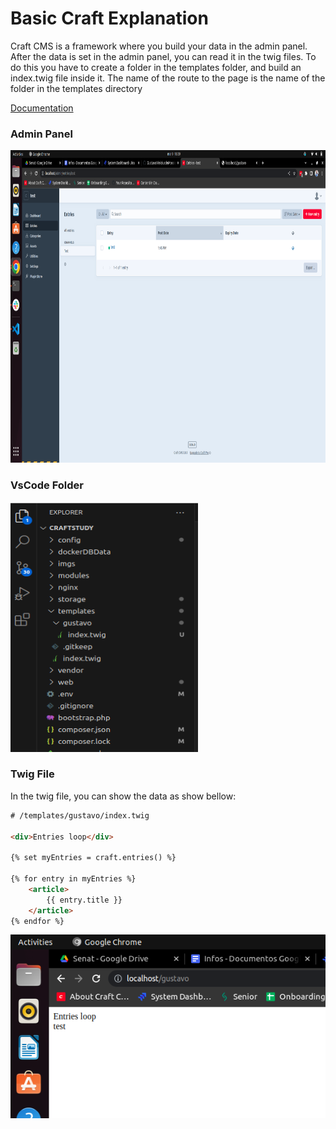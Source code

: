 # Basic Craft Explanation

Craft CMS is a framework where you build your data in the
admin panel.
After the data is set in the admin panel, you can read it
in the twig files.
To do this you have to create a folder in the templates folder,
and build an index.twig file inside it. The name of the route
to the page is the name of the folder in the templates directory

[Documentation](https://craftcms.com/docs/getting-started-tutorial/build/templates.html#create-a-category-listing)

### Admin Panel
<img src="./imgs/entries.png" height="500px" width="800px" />
<br>

### VsCode Folder
<img src="./imgs/folderName.png" height="400px" width="300px" />

### Twig File
In the twig file, you can show the data as show bellow:
```html
# /templates/gustavo/index.twig

<div>Entries loop</div>

{% set myEntries = craft.entries() %}

{% for entry in myEntries %}
    <article>
        {{ entry.title }}
    </article>
{% endfor %}
```
![](./imgs/list-entries.png)